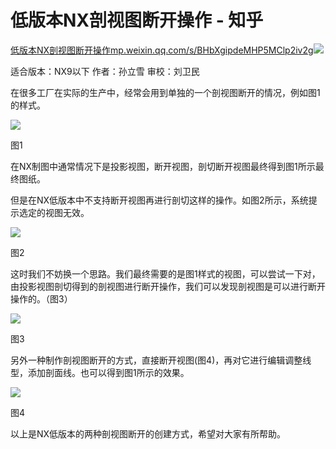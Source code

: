 # 低版本NX剖视图断开操作 - 知乎
[低版本NX剖视图断开操作​mp.weixin.qq.com/s/BHbXgipdeMHP5MClp2iv2g![](https://pic4.zhimg.com/v2-286f54e43105d7f4e5e87f62c2066a13_ipico.jpg)
](https://link.zhihu.com/?target=https%3A//mp.weixin.qq.com/s/BHbXgipdeMHP5MClp2iv2g)

适合版本：NX9以下 作者：孙立雪 审校：刘卫民

在很多工厂在实际的生产中，经常会用到单独的一个剖视图断开的情况，例如图1的样式。

![](https://pic4.zhimg.com/v2-1bdc608192e2a02a91081b5dba62cf43_b.jpg)

图1

在NX制图中通常情况下是投影视图，断开视图，剖切断开视图最终得到图1所示最终图纸。

但是在NX低版本中不支持断开视图再进行剖切这样的操作。如图2所示，系统提示选定的视图无效。

![](https://pic4.zhimg.com/v2-7663b92756d592d8b582f1b0bd868ecb_b.jpg)

图2

这时我们不妨换一个思路。我们最终需要的是图1样式的视图，可以尝试一下对，由投影视图剖切得到的剖视图进行断开操作，我们可以发现剖视图是可以进行断开操作的。（图3）

![](https://pic2.zhimg.com/v2-0b71f7db09f87d349e67d2fd910d1671_b.jpg)

图3

另外一种制作剖视图断开的方式，直接断开视图(图4)，再对它进行编辑调整线型，添加剖面线。也可以得到图1所示的效果。

![](https://pic1.zhimg.com/v2-7687104c331b6e75e1223b2dcba7d430_b.jpg)

图4

以上是NX低版本的两种剖视图断开的创建方式，希望对大家有所帮助。